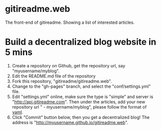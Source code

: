 # gitireadme.web
The front-end of gitireadme. Showing a list of interested articles.

# Build a decentralized blog website in 5 mins

1. Create a repository on Github, get the repository url, say "myusername/myblog".
2. Edit the README.md file of the repository
3. Fork this repository, "gitireadme/gitireadme.web".
4. Change to the "gh-pages" branch, and select the "conf/settings.yml" file.
5. Edit "settings.yml" online, make sure the type is "simple" and server is "http://api.gitireadme.com". Then under the articles, add your new repository url "  - myusername/myblog", please follow the format of [yaml](http://yaml.org/).
6. Click "Commit" button below, then you get a decentralized blog! The address is "http://myusername.github.io/gitireadme.web".




